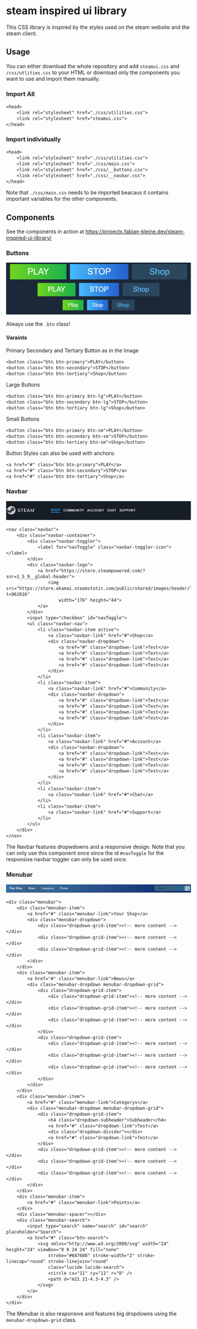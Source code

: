 # steam inspired ui library

This CSS library is inspired by the styles used on the steam website and the steam client.

## Usage

You can either download the whole repository and add `steamui.css` and `/css/utlities.css` to your HTML or download only the components you want to use and import them manually.

### Import All

```
<head>
    <link rel="stylesheet" href="./css/utilities.css">
    <link rel="stylesheet" href="steamui.css">
</head>
```

### Import individually

```
<head>
    <link rel="stylesheet" href="./css/utilities.css">
    <link rel="stylesheet" href="./css/main.css">
    <link rel="stylesheet" href="./css/__buttons.css">
    <link rel="stylesheet" href="./css/__navbar.css">
</head>
```
Note that `./css/main.css` needs to be imported beacaus it contains important variables for the other components.

## Components
See the components in action at https://projects.fabian-kleine.dev/steam-inspired-ui-library/
### Buttons

<img src="./screenshots/Buttons.PNG" >

Always use the `.btn` class!

#### Varaints

Primary Secondary and Tertiary Button as in the Image

```
<button class="btn btn-primary">PLAY</button>
<button class="btn btn-secondary">STOP</button>
<button class="btn btn-tertiary">Shop</button>
```

Large Buttons

```
<button class="btn btn-primary btn-lg">PLAY</button>
<button class="btn btn-secondary btn-lg">STOP</button>
<button class="btn btn-tertiary btn-lg">Shop</button>
```

Small Buttons

```
<button class="btn btn-primary btn-sm">PLAY</button>
<button class="btn btn-secondary btn-sm">STOP</button>
<button class="btn btn-tertiary btn-sm">Shop</button>
```

Button Styles can also be used with anchors:

```
<a href="#" class="btn btn-primary">PLAY</a>
<a href="#" class="btn btn-secondary">STOP</a>
<a href="#" class="btn btn-tertiary">Shop</a>
```

### Navbar

<img src="./screenshots/Navbar.PNG" >

```
<nav class="navbar">
    <div class="navbar-container">
        <div class="navbar-toggler">
            <label for="navToggle" class="navbar-toggler-icon"></label>
        </div>
        <div class="navbar-logo">
            <a href="https://store.steampowered.com/?snr=1_5_9__global-header">
                <img src="https://store.akamai.steamstatic.com/public/shared/images/header/logo_steam.svg?t=962016"
                    width="176" height="44">
            </a>
        </div>
        <input type="checkbox" id="navToggle">
        <ul class="navbar-nav">
            <li class="navbar-item active">
                <a class="navbar-link" href="#">Shop</a>
                <div class="navbar-dropdown">
                    <a href="#" class="dropdown-link">Test</a>
                    <a href="#" class="dropdown-link">Test</a>
                    <a href="#" class="dropdown-link">Test</a>
                    <a href="#" class="dropdown-link">Test</a>
                </div>
            </li>
            <li class="navbar-item">
                <a class="navbar-link" href="#">Community</a>
                <div class="navbar-dropdown">
                    <a href="#" class="dropdown-link">Test</a>
                    <a href="#" class="dropdown-link">Test</a>
                    <a href="#" class="dropdown-link">Test</a>
                    <a href="#" class="dropdown-link">Test</a>
                </div>
            </li>
            <li class="navbar-item">
                <a class="navbar-link" href="#">Account</a>
                <div class="navbar-dropdown">
                    <a href="#" class="dropdown-link">Test</a>
                    <a href="#" class="dropdown-link">Test</a>
                    <a href="#" class="dropdown-link">Test</a>
                    <a href="#" class="dropdown-link">Test</a>
                </div>
            </li>
            <li class="navbar-item">
                <a class="navbar-link" href="#">Chat</a>
            </li>
            <li class="navbar-item">
                <a class="navbar-link" href="#">Support</a>
            </li>
        </ul>
    </div>
</nav>
```


The Navbar features dropwdowns and a responsive design.
Note that you can only use this component once since the id `#navToggle` for the responsive navbar toggler can only be used once.

### Menubar
<img src="./screenshots/Menubar.PNG" >

```
<div class="menubar">
    <div class="menubar-item">
        <a href="#" class="menubar-link">Your Shop</a>
        <div class="menubar-dropdown">
            <div class="dropdown-grid-item"><!-- more content --></div>
            <div class="dropdown-grid-item"><!-- more content --></div>
            <div class="dropdown-grid-item"><!-- more content --></div>
        </div>
    </div>
    <div class="menubar-item">
        <a href="#" class="menubar-link">News</a>
        <div class="menubar-dropdown menubar-dropdown-grid">
            <div class="dropdown-grid-item">
                <div class="dropdown-grid-item"><!-- more content --></div>
                <div class="dropdown-grid-item"><!-- more content --></div>
                <div class="dropdown-grid-item"><!-- more content --></div>
            </div>
            <div class="dropdown-grid-item">
                <div class="dropdown-grid-item"><!-- more content --></div>
                <div class="dropdown-grid-item"><!-- more content --></div>
                <div class="dropdown-grid-item"><!-- more content --></div>
            </div>
        </div>
    </div>
    <div class="menubar-item">
        <a href="#" class="menubar-link">Categorys</a>
        <div class="menubar-dropdown menubar-dropdown-grid">
            <div class="dropdown-grid-item">
                <h4 class="dropdown-subheader">Subheader</h4>
                <a href="#" class="dropdown-link">Test</a>
                <div class="dropdown-divider"></div>
                <a href="#" class="dropdown-link">Test</a>
            </div>
            <div class="dropdown-grid-item"><!-- more content --></div>
            <div class="dropdown-grid-item"><!-- more content --></div>
            <div class="dropdown-grid-item"><!-- more content --></div>
        </div>
    </div>
    <div class="menubar-item">
        <a href="#" class="menubar-link">Points</a>
    </div>
    <div class="menubar-spacer"></div>
    <div class="menubar-search">
        <input type="search" name="search" id="search" placeholder="Search">
        <a href="#" class="btn-search">
            <svg xmlns="http://www.w3.org/2000/svg" width="24" height="24" viewBox="0 0 24 24" fill="none"
                stroke="#687688" stroke-width="2" stroke-linecap="round" stroke-linejoin="round"
                class="lucide lucide-search">
                <circle cx="11" cy="11" r="8" />
                <path d="m21 21-4.3-4.3" />
            </svg>
        </a>
    </div>
</div>
```
The Menubar is also responsive and features big dropdowns using the `menubar-dropdown-grid` class.